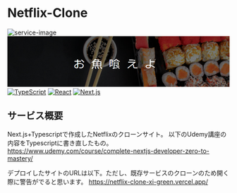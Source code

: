 # Netflix-Clone

![service-image](https://github.com/Karukan0814/netflix-clone/blob/main/public/NetflixCloneDemo.gif)
![service-image](https://github.com/Karukan0814/EatFish_All/blob/master/assets/EatFishImg.png)
[![TypeScript](https://img.shields.io/badge/TypeScript-v5.2.2-007ACC?logo=TypeScript&logoColor=007ACC)](https://www.typescriptlang.org/docs/handbook/release-notes/typescript-5-0.html)
[![React](https://img.shields.io/badge/React-v18.2.0-61DAFB?logo=React&logoColor=61DAFB)](https://react.dev/blog/2022/03/29/react-v18#whats-new-in-react-18)
[![Next.js](https://img.shields.io/badge/Next.js-v13.2.4-000000?logo=Next.js&logoColor=000000)](https://nextjs.org/blog/next-13-2)

## サービス概要
Next.js+Typescriptで作成したNetflixのクローンサイト。
以下のUdemy講座の内容をTypescriptに書き直したもの。
https://www.udemy.com/course/complete-nextjs-developer-zero-to-mastery/

デプロイしたサイトのURLは以下。ただし、既存サービスのクローンのため開く際に警告がでると思います。
https://netflix-clone-xi-green.vercel.app/


